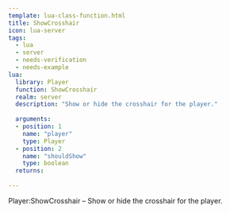 ```yaml
---
template: lua-class-function.html
title: ShowCrosshair
icon: lua-server
tags:
  - lua
  - server
  - needs-verification
  - needs-example
lua:
  library: Player
  function: ShowCrosshair
  realm: server
  description: "Show or hide the crosshair for the player."
  
  arguments:
  - position: 1
    name: "player"
    type: Player
  - position: 2
    name: "shouldShow"
    type: boolean
  returns:
    
---
```


<div class="lua__search__keywords">
Player:ShowCrosshair &#x2013; Show or hide the crosshair for the player.
</div>
